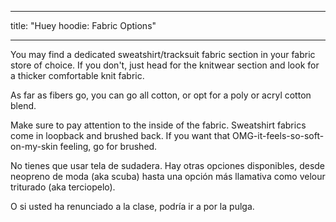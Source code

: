 - - -
title: "Huey hoodie: Fabric Options"
- - -

You may find a dedicated sweatshirt/tracksuit fabric section in your fabric store of choice. If you don't, just head for the knitwear section and look for a thicker comfortable knit fabric.

As far as fibers go, you can go all cotton, or opt for a poly or acryl cotton blend.

Make sure to pay attention to the inside of the fabric. Sweatshirt fabrics come in loopback and brushed back. If you want that OMG-it-feels-so-soft-on-my-skin feeling, go for brushed.

<Note>

No tienes que usar tela de sudadera. Hay otras opciones disponibles, desde neopreno de moda (aka scuba) hasta una opción más llamativa como velour triturado (aka terciopelo).

O si usted ha renunciado a la clase, podría ir a por la pulga.

</Note>
